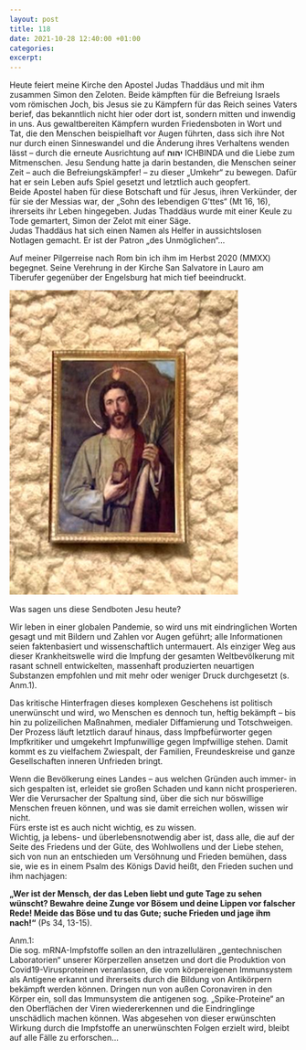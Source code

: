 ```yaml
---
layout: post
title: 118
date: 2021-10-28 12:40:00 +01:00
categories: 
excerpt: 
---
```


Heute feiert meine Kirche den Apostel Judas Thaddäus und mit ihm zusammen Simon den Zeloten. Beide kämpften für die Befreiung Israels vom römischen Joch, bis Jesus sie zu Kämpfern für das Reich seines Vaters berief, das bekanntlich nicht hier oder dort ist, sondern mitten und inwendig in uns. Aus gewaltbereiten Kämpfern wurden Friedensboten in Wort und Tat, die den Menschen beispielhaft vor Augen führten, dass sich ihre Not nur durch einen Sinneswandel und die Änderung ihres Verhaltens wenden lässt – durch die erneute Ausrichtung auf **יהוה** ICHBINDA und die Liebe zum Mitmenschen. Jesu Sendung hatte ja darin bestanden, die Menschen seiner Zeit – auch die Befreiungskämpfer! – zu dieser „Umkehr“ zu bewegen. Dafür hat er sein Leben aufs Spiel gesetzt und letztlich auch geopfert.\
Beide Apostel haben für diese Botschaft und für Jesus, ihren Verkünder, der für sie der Messias war, der „Sohn des lebendigen G’ttes“ (Mt 16, 16), ihrerseits ihr Leben hingegeben. Judas Thaddäus wurde mit einer Keule zu Tode gemartert, Simon der Zelot mit einer Säge.\
Judas Thaddäus hat sich einen Namen als Helfer in aussichtslosen Notlagen gemacht. Er ist der Patron „des Unmöglichen“…

Auf meiner Pilgerreise nach Rom bin ich ihm im Herbst 2020 (MMXX) begegnet. Seine Verehrung in der Kirche San Salvatore in Lauro am Tiberufer gegenüber der Engelsburg hat mich tief beeindruckt.

![Judas Thaddäus](../images/118.jpg "Judas Thaddäus")

Was sagen uns diese Sendboten Jesu heute?                         

Wir leben in einer globalen Pandemie, so wird uns mit eindringlichen Worten gesagt und mit Bildern und Zahlen vor Augen geführt; alle Informationen seien faktenbasiert und wissenschaftlich untermauert. Als einziger Weg aus dieser Krankheitswelle wird die Impfung der gesamten Weltbevölkerung mit rasant schnell entwickelten, massenhaft produzierten neuartigen Substanzen empfohlen und mit mehr oder weniger Druck durchgesetzt (s. Anm.1).

Das kritische Hinterfragen dieses komplexen Geschehens ist politisch unerwünscht und wird, wo Menschen es dennoch tun, heftig bekämpft – bis hin zu polizeilichen Maßnahmen, medialer Diffamierung und Totschweigen. Der Prozess läuft letztlich darauf hinaus, dass Impfbefürworter gegen Impfkritiker und umgekehrt Impfunwillige gegen Impfwillige stehen. Damit kommt es zu vielfachem Zwiespalt, der Familien, Freundeskreise und ganze Gesellschaften inneren Unfrieden bringt.

Wenn die Bevölkerung eines Landes – aus welchen Gründen auch immer- in sich gespalten ist, erleidet sie großen Schaden und kann nicht prosperieren.\
Wer die Verursacher der Spaltung sind, über die sich nur böswillige Menschen freuen können, und was sie damit erreichen wollen, wissen wir nicht.\
Fürs erste ist es auch nicht wichtig, es zu wissen.\
Wichtig, ja lebens- und überlebensnotwendig aber ist, dass alle, die auf der Seite des Friedens und der Güte, des Wohlwollens und der Liebe stehen, sich von nun an entschieden um Versöhnung und Frieden bemühen, dass sie, wie es in einem Psalm des Königs David heißt, den Frieden suchen und ihm nachjagen:

**„Wer ist der Mensch, der das Leben liebt und gute Tage zu sehen wünscht? Bewahre deine Zunge vor Bösem und deine Lippen vor falscher Rede! Meide das Böse und tu das Gute; suche Frieden und jage ihm nach!“** (Ps 34, 13-15).

Anm.1:\
Die sog. mRNA-Impfstoffe sollen an den intrazellulären „gentechnischen Laboratorien“ unserer Körperzellen ansetzen und dort die Produktion von Covid19-Virusproteinen veranlassen, die vom körpereigenen Immunsystem als Antigene erkannt und ihrerseits durch die Bildung von Antikörpern bekämpft werden können. Dringen nun von außen Coronaviren in den Körper ein, soll das Immunsystem die antigenen sog. „Spike-Proteine“ an den Oberflächen der Viren wiedererkennen und die Eindringlinge unschädlich machen können. Was abgesehen von dieser erwünschten Wirkung durch die Impfstoffe an unerwünschten Folgen erzielt wird, bleibt auf alle Fälle zu erforschen…
